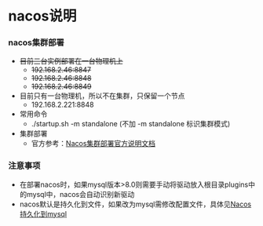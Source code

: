 # nacos说明
### nacos集群部署
- ~~目前三台实例部署在一台物理机上~~
   - ~~192.168.2.46:8847~~             
   - ~~192.168.2.46:8848~~
   - ~~192.168.2.46:8849~~
- 目前只有一台物理机，所以不在集群，只保留一个节点
  - 192.168.2.221:8848
- 常用命令
  - ./startup.sh -m standalone (不加 -m standalone 标识集群模式)  
- 集群部署
  * 官方参考：[Nacos集群部署官方说明文档](https://nacos.io/zh-cn/docs/cluster-mode-quick-start.html)
   
### 注意事项
- 在部署nacos时，如果mysql版本>8.0则需要手动将驱动放入根目录plugins中的mysql中，nacos会自动识别新驱动
- nacos默认是持久化到文件，如果改为mysql需修改配置文件，具体见[Nacos持久化到mysql](https://nacos.io/zh-cn/docs/deployment.html)

  
  